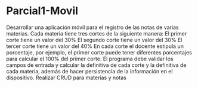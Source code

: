 # Parcial1-Movil

Desarrollar una aplicación móvil para el registro de las notas de varias materias. Cada
materia tiene tres cortes de la siguiente manera:
El primer corte tiene un valor del 30%
El segundo corte tiene un valor del 30%
El tercer corte tiene un valor del 40%
En cada corte el docente estipula un porcentaje, por ejemplo, el primer corte puede tener
diferentes porcentajes para calcular el 100% del primer corte.
El programa debe validar los campos de entrada y calcular la definitiva de cada corte y la
definitiva de cada materia, además de hacer persistencia de la información en el
dispositivo.
Realizar CRUD para materias y notas
